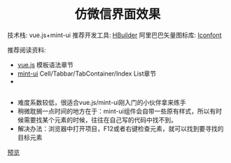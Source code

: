 <div align="center">
  <h1>仿微信界面效果</h1>
</div>

技术栈: vue.js+mint-ui
推荐开发工具: [HBuilder](http://www.dcloud.io/)
阿里巴巴矢量图标库: [Iconfont](http://www.iconfont.cn/home/index)

推荐阅读资料:
- [vue.js](https://cn.vuejs.org/v2/guide/syntax.html)  模板语法章节
- [mint-ui](http://mint-ui.github.io/docs/#/zh-cn2)  Cell/Tabbar/TabContainer/Index List章节
- 
## 
- 难度系数较低，很适合vue.js/mint-ui刚入门的小伙伴拿来练手
- 稍微耽搁一点时间的地方在于：mint-ui组件会自带一些原有样式，所以有时候需要找某个元素的时候，往往在自己写的代码中找不到。
- 解决办法：浏览器中打开项目，F12或者右键检查元素，就可以找到要寻找的目标元素

[预览](https://5iris5.github.io/WeChat/wechat.html)


